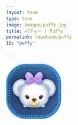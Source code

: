 ```yaml
---
layout: tsum
type: tsum
image: images/puffy.jpg
title: パフィー | Puffy
permalink: tsumtsum/puffy
ID: "puffy"

---
```

<img class="ui image" src="../images/puffy.jpg">

